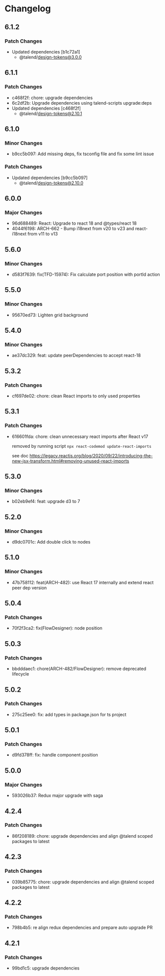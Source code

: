 # Changelog

## 6.1.2

### Patch Changes

- Updated dependencies [b1c72a1]
  - @talend/design-tokens@3.0.0

## 6.1.1

### Patch Changes

- c468f2f: chore: upgrade dependencies
- 6c2df2b: Upgrade dependencies using talend-scripts upgrade:deps
- Updated dependencies [c468f2f]
  - @talend/design-tokens@2.10.1

## 6.1.0

### Minor Changes

- b9cc5b097: Add missing deps, fix tsconfig file and fix some lint issue

### Patch Changes

- Updated dependencies [b9cc5b097]
  - @talend/design-tokens@2.10.0

## 6.0.0

### Major Changes

- 96d688489: React: Upgrade to react 18 and @types/react 18
- 4044f6198: ARCH-662 - Bump i18next from v20 to v23 and react-i18next from v11 to v13

## 5.6.0

### Minor Changes

- d583f7639: fix(TFD-15974): Fix calculate port position with portId action

## 5.5.0

### Minor Changes

- 95670ed73: Lighten grid background

## 5.4.0

### Minor Changes

- ae37dc329: feat: update peerDependencies to accept react-18

## 5.3.2

### Patch Changes

- cf697de02: chore: clean React imports to only used properties

## 5.3.1

### Patch Changes

- 616601fda: chore: clean unnecessary react imports after React v17

  removed by running script `npx react-codemod update-react-imports`

  see doc https://legacy.reactjs.org/blog/2020/09/22/introducing-the-new-jsx-transform.html#removing-unused-react-imports

## 5.3.0

### Minor Changes

- b02eb9ef4: feat: upgrade d3 to 7

## 5.2.0

### Minor Changes

- d9dc0701c: Add double click to nodes

## 5.1.0

### Minor Changes

- 47b758112: feat(ARCH-482): use React 17 internally and extend react peer dep version

## 5.0.4

### Patch Changes

- 70f2f3ca2: fix(FlowDesigner): node position

## 5.0.3

### Patch Changes

- bbdddaec1: chore(ARCH-482/FlowDesigner): remove deprecated lifecycle

## 5.0.2

### Patch Changes

- 275c25ee0: fix: add types in package.json for ts project

## 5.0.1

### Patch Changes

- d9fd378ff: fix: handle component position

## 5.0.0

### Major Changes

- 593026b37: Redux major upgrade with saga

## 4.2.4

### Patch Changes

- 86f208189: chore: upgrade dependencies and align @talend scoped packages to latest

## 4.2.3

### Patch Changes

- 039b85775: chore: upgrade dependencies and align @talend scoped packages to latest

## 4.2.2

### Patch Changes

- 798b4b5: re align redux dependencies and prepare auto upgrade PR

## 4.2.1

### Patch Changes

- 99bd1c5: upgrade dependencies
